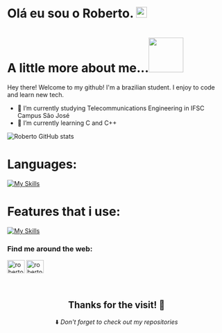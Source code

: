 <h1>Olá eu sou o Roberto. <img src="https://media.giphy.com/media/hvRJCLFzcasrR4ia7z/giphy.gif" height="25px" width="25px">  </h1>

# A little more about me...<img height="80px" width="80px" src="https://media.giphy.com/media/5xRW2cUKfcyQg/giphy.gif">
Hey there! Welcome to my github! I'm a brazilian student. I enjoy to code and learn new tech.

- 🔭 I’m currently studying Telecommunications Engineering in IFSC Campus São José
- 🌱 I’m currently learning C and C++

![Roberto GitHub stats](https://github-readme-stats.vercel.app/api?username=roberto1929&show_icons=true&theme=tokyonight)

 # Languages:

[![My Skills](https://skillicons.dev/icons?i=c,cpp)](https://skillicons.dev)

 # Features that i use:

[![My Skills](https://skillicons.dev/icons?i=linux,vscode,clion,git,cmake)](https://skillicons.dev)


<h3 align="left">Find me around the web: </h3>
<p align="left">
<a href="https://linkedin.com/in/roberto-da-silva-espindola-63557b251" target="blank"><img align="center" src="https://raw.githubusercontent.com/rahuldkjain/github-profile-readme-generator/master/src/images/icons/Social/linked-in-alt.svg" alt="roberto da silva espindola" height="30" width="40" /></a>
<a href="https://instagram.com/roberto.silvz" target="blank"><img align="center" src="https://raw.githubusercontent.com/rahuldkjain/github-profile-readme-generator/master/src/images/icons/Social/instagram.svg" alt="roberto.silz" height="30" width="40" /></a>
</p>

<div align="center" style="display: block"><br>
  <h2> Thanks for the visit! 💖 </h2>

⬇️ <em>Don't forget to check out my repositories</em>
